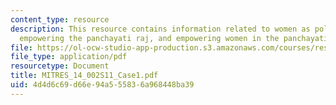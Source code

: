 ```yaml
---
content_type: resource
description: This resource contains information related to women as policymakers,
  empowering the panchayati raj, and empowering women in the panchayati raj.
file: https://ol-ocw-studio-app-production.s3.amazonaws.com/courses/res-14-002-abdul-latif-jameel-poverty-action-lab-executive-training-evaluating-social-programs-2011-spring-2011/4d4d6c69d66e94a555836a968448ba39_MITRES_14_002S11_Case1.pdf
file_type: application/pdf
resourcetype: Document
title: MITRES_14_002S11_Case1.pdf
uid: 4d4d6c69-d66e-94a5-5583-6a968448ba39
---
```

